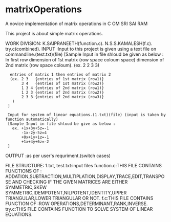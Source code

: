 # matrixOperations
A novice implementation of matrix operations in C
                              OM SRI SAI RAM

This project is about simple matrix operations.

WORK DIVISION: K.SAIPRANEETH(function.c).
               N.S.S.KAMALESH(f.c).
               try.c(combined).
INPUT :Input to this project is given using a text file on commandline.(test.txt)(file)
     [Sample Input in file shloud be given as below :
      In first row dimension of 1st matrix (row space coloum space) dimension of 2nd matrix (row space coloum).
      (ex. 2 2 3 3)

      entries of matrix 1 then entries of matrix 2
      (ex. 2 3   {entries of 1st matrix (row1)}
           3 4   {entries of 1st matrix (row2)}
           1 3 4 {entries of 2nd matrix (row1)}
           1 2 3 {entries of 2nd matrix (row2)}
           2 3 3 {entries of 2nd matrix (row3)}
       )
     ]

     Input for system of linear equations.(1.txt)(file) (input is taken by function automatically)
     [Sample Input in file shloud be give as below :
       ex. +1x+3y+5z=-1
           -1x-2y-5z=4
           +0x+1y+1z=-1
           +1x+4y+6z=-2
     ]

OUTPUT :as per user's requriment.(switch cases)

FILE STRUCTURE:
1.txt, test.txt:input files
function.c:THIS FILE CONTAINS FUNCTIONS OF : ADDATION,SUBTRACTION,MULTIPLATION,DISPLAY,TRACE,EDIT,TRANSPOSE AND CHECKING IF THE GIVEN MATRICES ARE EITHER SYMMETRIC,SKEW SYMMETRIC,IDEMPOTENT,NILPOTENT,IDENTITY,UPPER TRIANGULAR,LOWER TRIANGULAR OR NOT.
f.c:THIS FILE CONTAINS FUNCTION OF :ROW OPERATIONS,DETERMINANT,RANK,INVERSE.
try.c:THIS FILE CONTAINS FUNCTION TO SOLVE SYSTEM OF LINEAR EQUATIONS.



       
 

